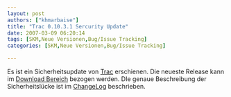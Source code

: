 ```yaml
---
layout: post
authors: ["khmarbaise"]
title: "Trac 0.10.3.1 Sercurity Update"
date: 2007-03-09 06:20:14
tags: [SKM,Neue Versionen,Bug/Issue Tracking]
categories: [SKM,Neue Versionen,Bug/Issue Tracking]

---
```

Es ist ein Sicherheitsupdate von <a href="http://trac.edgewall.com"  title="Trac">Trac</a> erschienen. Die neueste Release kann im <a href=" http://trac.edgewall.org/wiki/TracDownload"  title="Download Bereich">Download Bereich</a> bezogen werden. DIe genaue Beschreibung der Sicherheitslücke ist im <a href="http://trac.edgewall.org/wiki/ChangeLog"  title="ChangeLog">ChangeLog</a> beschrieben.
